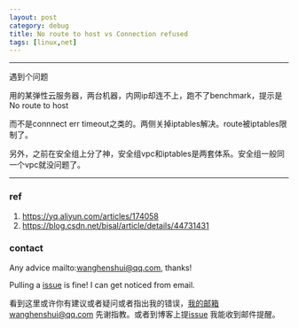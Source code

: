 ```yaml
---
layout: post
category: debug
title: No route to host vs Connection refused
tags: [linux,net]
---
```


  

---

遇到个问题

用的某弹性云服务器，两台机器，内网ip却连不上，跑不了benchmark，提示是No route to host

而不是connnect err timeout之类的。两侧关掉iptables解决。route被iptables限制了。



另外，之前在安全组上分了神，安全组vpc和iptables是两套体系。安全组一般同一个vpc就没问题了。



----

### ref

1. https://yq.aliyun.com/articles/174058
2. https://blog.csdn.net/bisal/article/details/44731431

### contact

Any advice mailto:wanghenshui@qq.com, thanks! 

Pulling a [issue](https://github.com/wanghenshui/wanghenshui.github.io/issues/new) is fine! I can get noticed from email.

看到这里或许你有建议或者疑问或者指出我的错误，我的邮箱wanghenshui@qq.com 先谢指教。或者到博客上提[issue](https://github.com/wanghenshui/wanghenshui.github.io/issues/new) 我能收到邮件提醒。